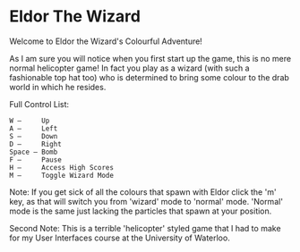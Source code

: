 Eldor The Wizard
==============

Welcome to Eldor the Wizard's Colourful Adventure!

As I am sure you will notice when you first start up the game, this is no mere normal helicopter game!  In fact you play as a wizard (with such a fashionable top hat too) who is determined to bring some colour to the drab world in which he resides.

Full Control List:

	W –     Up
	A –     Left
	S –     Down
	D –     Right
	Space – Bomb
	F –     Pause
	H –     Access High Scores
	M –     Toggle Wizard Mode
  
  Note: If you get sick of all the colours that spawn with Eldor click the 'm' key, as that will switch you from 'wizard' mode to 'normal'   mode. 'Normal' mode is the same just lacking the particles that spawn at your position.
  
  Second Note:  This is a terrible 'helicopter' styled game that I had to make for my User Interfaces course at the University of Waterloo.
